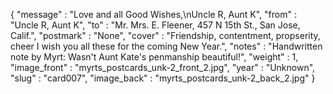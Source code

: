 {
  "message" : "Love and all Good Wishes,\\nUncle R, Aunt K",
  "from" : "Uncle R, Aunt K",
  "to" : "Mr. Mrs. E. Fleener, 457 N 15th St., San Jose, Calif.",
  "postmark" : "None",
  "cover" : "Friendship, contentment, propserity, cheer I wish you all these for the coming New Year.",
  "notes" : "Handwritten note by Myrt: Wasn't Aunt Kate's penmanship beautiful!",
  "weight" : 1,
  "image_front" : "myrts_postcards_unk-2_front_2.jpg",
  "year" : "Unknown",
  "slug" : "card007",
  "image_back" : "myrts_postcards_unk-2_back_2.jpg"
}
